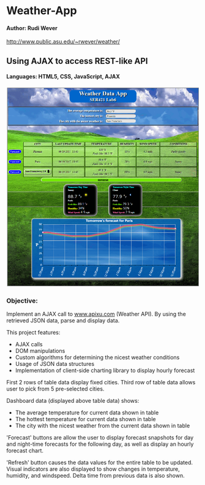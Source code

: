 # Weather-App
#### Author: Rudi Wever
http://www.public.asu.edu/~rwever/weather/
## Using AJAX to access REST-like API
#### Languages: HTML5, CSS, JavaScript, AJAX

![Weather-App screenshot](https://github.com/rwever-projects/Weather-App/blob/master/weatherAppScreenshot.png)

### Objective:
Implement an AJAX call to www.apixu.com (Weather API).
By using the retrieved JSON data, parse and display data.

This project features:
- AJAX calls
- DOM manipulations
- Custom algorithms for determining the nicest weather conditions
- Usage of JSON data structures
- Implementation of client-side charting library to display hourly forecast

First 2 rows of table data display fixed cities.
Third row of table data allows user to pick from 5 pre-selected cities.

Dashboard data (displayed above table data) shows:
- The average temperature for current data shown in table
- The hottest temperature for current data shown in table
- The city with the nicest weather from the current data shown in table

'Forecast' buttons are allow the user to display forecast snapshots for day and night-time forecasts for the following day, as well as display an hourly forecast chart.

'Refresh' button causes the data values for the entire table to be updated.  Visual indicators are also displayed to show changes in temperature, humidity, and windspeed.  Delta time from previous data is also shown.
